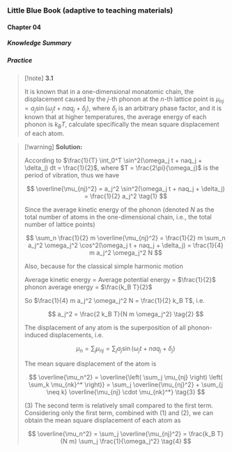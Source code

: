 ### Little Blue Book (adaptive to teaching materials)

#### Chapter 04

##### Knowledge Summary

##### Practice

> [!note] **3.1**
>
> It is known that in a one-dimensional monatomic chain, the displacement caused by the $j$-th phonon at the $n$-th lattice point is $\mu_{nj} = a_j \sin(\omega_j t + naq_j + \delta_j)$, where $\delta_j$ is an arbitrary phase factor, and it is known that at higher temperatures, the average energy of each phonon is $k_B T$, calculate specifically the mean square displacement of each atom.

> [!warning] **Solution:**
> 
> According to $\frac{1}{T} \int_0^T \sin^2(\omega_j t + naq_j + \delta_j) dt = \frac{1}{2}$, where $T = \frac{2\pi}{\omega_j}$ is the period of vibration, thus we have
>
> $$
> \overline{\mu_{nj}^2} = a_j^2 \sin^2(\omega_j t + naq_j + \delta_j) = \frac{1}{2} a_j^2 \tag{1}
> $$
>
> Since the average kinetic energy of the phonon (denoted $N$ as the total number of atoms in the one-dimensional chain, i.e., the total number of lattice points)
>
> $$
> \sum_n \frac{1}{2} m \overline{\mu_{nj}^2} = \frac{1}{2} m \sum_n a_j^2 \omega_j^2 \cos^2(\omega_j t + naq_j + \delta_j) = \frac{1}{4} m a_j^2 \omega_j^2 N
> $$
>
> Also, because for the classical simple harmonic motion
>
> Average kinetic energy = Average potential energy = $\frac{1}{2}$ phonon average energy = $\frac{k_B T}{2}$
>
> So $\frac{1}{4} m a_j^2 \omega_j^2 N = \frac{1}{2} k_B T$, i.e.
>
> $$
> a_j^2 = \frac{2 k_B T}{N m \omega_j^2} \tag{2}
> $$
>
> The displacement of any atom is the superposition of all phonon-induced displacements, i.e.
>
> $$
> \mu_n = \sum_j \mu_{nj} = \sum_j a_j \sin(\omega_j t + naq_j + \delta_j)
> $$
>
> The mean square displacement of the atom is
>
> $$
> \overline{\mu_n^2} = \overline{\left( \sum_j \mu_{nj} \right) \left( \sum_k \mu_{nk}^* \right)} = \sum_j \overline{\mu_{nj}^2} + \sum_{j \neq k} \overline{\mu_{nj} \cdot \mu_{nk}^*} \tag{3}
> $$
>
> (3) The second term is relatively small compared to the first term. Considering only the first term, combined with (1) and (2), we can obtain the mean square displacement of each atom as
>
> $$
> \overline{\mu_n^2} = \sum_j \overline{\mu_{nj}^2} = \frac{k_B T}{N m} \sum_j \frac{1}{\omega_j^2} \tag{4}
> $$